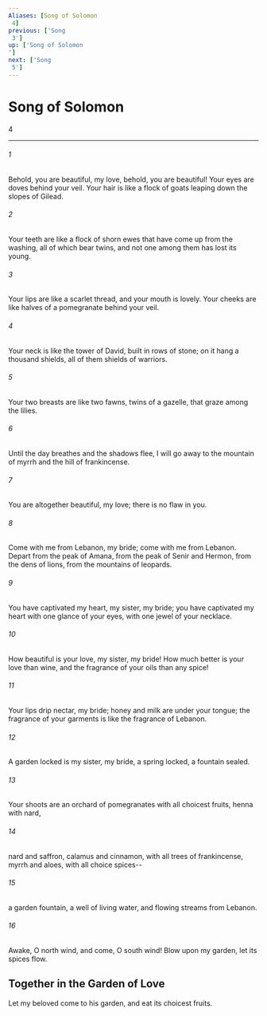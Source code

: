 ```yaml
---
Aliases: [Song of Solomon 4]
previous: ['Song 3']
up: ['Song of Solomon']
next: ['Song 5']
---
```

# Song of Solomon 4

***
 

###### 1 
Behold, you are beautiful, my love,  behold, you are beautiful!  Your eyes are doves  behind your veil.  Your hair is like a flock of goats  leaping down the slopes of Gilead.   

###### 2 
Your teeth are like a flock of shorn ewes  that have come up from the washing,  all of which bear twins,  and not one among them has lost its young.   

###### 3 
Your lips are like a scarlet thread,  and your mouth is lovely.  Your cheeks are like halves of a pomegranate  behind your veil.   

###### 4 
Your neck is like the tower of David,  built in rows of stone;  on it hang a thousand shields,  all of them shields of warriors.   

###### 5 
Your two breasts are like two fawns,  twins of a gazelle,  that graze among the lilies.   

###### 6 
Until the day breathes  and the shadows flee,  I will go away to the mountain of myrrh  and the hill of frankincense.   

###### 7 
You are altogether beautiful, my love;  there is no flaw in you.   

###### 8 
Come with me from Lebanon, my bride;  come with me from Lebanon.  Depart from the peak of Amana,  from the peak of Senir and Hermon,  from the dens of lions,  from the mountains of leopards.  

###### 9 
You have captivated my heart, my sister, my bride;  you have captivated my heart with one glance of your eyes,  with one jewel of your necklace.   

###### 10 
How beautiful is your love, my sister, my bride!  How much better is your love than wine,  and the fragrance of your oils than any spice!   

###### 11 
Your lips drip nectar, my bride;  honey and milk are under your tongue;  the fragrance of your garments is like the fragrance of Lebanon.   

###### 12 
A garden locked is my sister, my bride,  a spring locked, a fountain sealed.   

###### 13 
Your shoots are an orchard of pomegranates  with all choicest fruits,  henna with nard,   

###### 14 
nard and saffron, calamus and cinnamon,  with all trees of frankincense,  myrrh and aloes,  with all choice spices--   

###### 15 
a garden fountain, a well of living water,  and flowing streams from Lebanon.  

###### 16 
Awake, O north wind,  and come, O south wind!  Blow upon my garden,  let its spices flow.  ## Together in the Garden of Love Let my beloved come to his garden,  and eat its choicest fruits.

